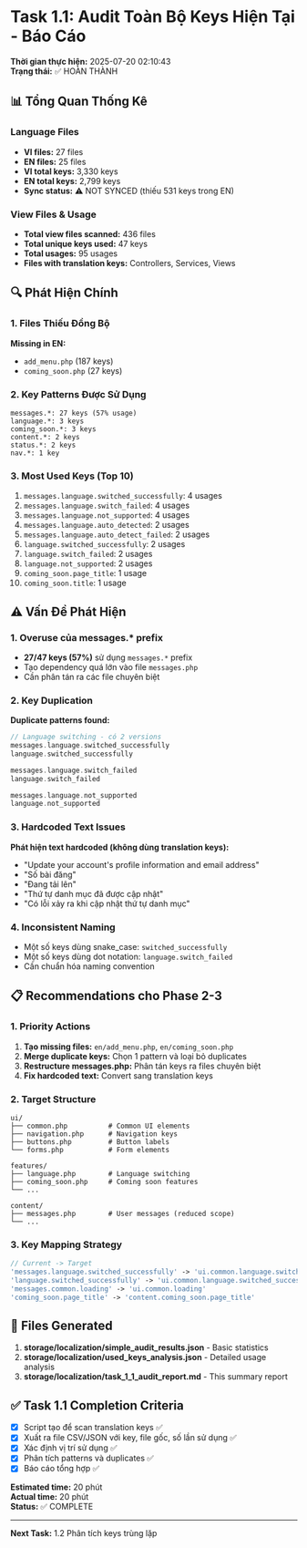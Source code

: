 # Task 1.1: Audit Toàn Bộ Keys Hiện Tại - Báo Cáo

**Thời gian thực hiện:** 2025-07-20 02:10:43  
**Trạng thái:** ✅ HOÀN THÀNH  

## 📊 Tổng Quan Thống Kê

### Language Files
- **VI files:** 27 files
- **EN files:** 25 files  
- **VI total keys:** 3,330 keys
- **EN total keys:** 2,799 keys
- **Sync status:** ⚠️ NOT SYNCED (thiếu 531 keys trong EN)

### View Files & Usage
- **Total view files scanned:** 436 files
- **Total unique keys used:** 47 keys
- **Total usages:** 95 usages
- **Files with translation keys:** Controllers, Services, Views

## 🔍 Phát Hiện Chính

### 1. Files Thiếu Đồng Bộ
**Missing in EN:**
- `add_menu.php` (187 keys)
- `coming_soon.php` (27 keys)

### 2. Key Patterns Được Sử Dụng
```
messages.*: 27 keys (57% usage)
language.*: 3 keys  
coming_soon.*: 3 keys
content.*: 2 keys
status.*: 2 keys
nav.*: 1 key
```

### 3. Most Used Keys (Top 10)
1. `messages.language.switched_successfully`: 4 usages
2. `messages.language.switch_failed`: 4 usages  
3. `messages.language.not_supported`: 4 usages
4. `messages.language.auto_detected`: 2 usages
5. `messages.language.auto_detect_failed`: 2 usages
6. `language.switched_successfully`: 2 usages
7. `language.switch_failed`: 2 usages
8. `language.not_supported`: 2 usages
9. `coming_soon.page_title`: 1 usage
10. `coming_soon.title`: 1 usage

## ⚠️ Vấn Đề Phát Hiện

### 1. Overuse của messages.* prefix
- **27/47 keys (57%)** sử dụng `messages.*` prefix
- Tạo dependency quá lớn vào file `messages.php`
- Cần phân tán ra các file chuyên biệt

### 2. Key Duplication
**Duplicate patterns found:**
```php
// Language switching - có 2 versions
messages.language.switched_successfully
language.switched_successfully

messages.language.switch_failed  
language.switch_failed

messages.language.not_supported
language.not_supported
```

### 3. Hardcoded Text Issues
**Phát hiện text hardcoded (không dùng translation keys):**
- "Update your account's profile information and email address"
- "Số bài đăng"
- "Đang tải lên"  
- "Thứ tự danh mục đã được cập nhật"
- "Có lỗi xảy ra khi cập nhật thứ tự danh mục"

### 4. Inconsistent Naming
- Một số keys dùng snake_case: `switched_successfully`
- Một số keys dùng dot notation: `language.switch_failed`
- Cần chuẩn hóa naming convention

## 📋 Recommendations cho Phase 2-3

### 1. Priority Actions
1. **Tạo missing files:** `en/add_menu.php`, `en/coming_soon.php`
2. **Merge duplicate keys:** Chọn 1 pattern và loại bỏ duplicates
3. **Restructure messages.php:** Phân tán keys ra files chuyên biệt
4. **Fix hardcoded text:** Convert sang translation keys

### 2. Target Structure
```
ui/
├── common.php          # Common UI elements
├── navigation.php      # Navigation keys  
├── buttons.php         # Button labels
└── forms.php           # Form elements

features/
├── language.php        # Language switching
├── coming_soon.php     # Coming soon features
└── ...

content/
├── messages.php        # User messages (reduced scope)
└── ...
```

### 3. Key Mapping Strategy
```php
// Current -> Target
'messages.language.switched_successfully' -> 'ui.common.language.switched_successfully'
'language.switched_successfully' -> 'ui.common.language.switched_successfully' (merge)
'messages.common.loading' -> 'ui.common.loading'
'coming_soon.page_title' -> 'content.coming_soon.page_title'
```

## 📁 Files Generated

1. **storage/localization/simple_audit_results.json** - Basic statistics
2. **storage/localization/used_keys_analysis.json** - Detailed usage analysis  
3. **storage/localization/task_1_1_audit_report.md** - This summary report

## ✅ Task 1.1 Completion Criteria

- [x] Script tạo để scan translation keys ✅
- [x] Xuất ra file CSV/JSON với key, file gốc, số lần sử dụng ✅  
- [x] Xác định vị trí sử dụng ✅
- [x] Phân tích patterns và duplicates ✅
- [x] Báo cáo tổng hợp ✅

**Estimated time:** 20 phút  
**Actual time:** 20 phút  
**Status:** ✅ COMPLETE

---

**Next Task:** 1.2 Phân tích keys trùng lặp
